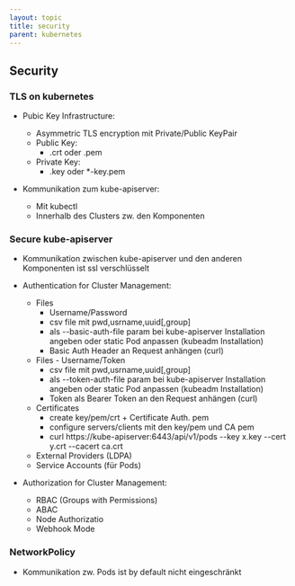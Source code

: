 ```yaml
---
layout: topic
title: security
parent: kubernetes
---
```



## Security

### TLS on kubernetes

- Pubic Key Infrastructure:
  - Asymmetric TLS encryption mit Private/Public KeyPair
  - Public Key:
    - .crt oder .pem
  - Private Key: 
    - .key oder *-key.pem

- Kommunikation zum kube-apiserver:
  - Mit kubectl
  - Innerhalb des Clusters zw. den Komponenten

### Secure kube-apiserver
- Kommunikation zwischen kube-apiserver und den anderen Komponenten ist ssl verschlüsselt

- Authentication for Cluster Management:
  - Files 
    - Username/Password
    - csv file mit pwd,usrname,uuid[,group]
    - als --basic-auth-file param bei kube-apiserver Installation angeben oder static Pod anpassen (kubeadm Installation)
    - Basic Auth Header an Request anhängen (curl)
  - Files - Username/Token
    - csv file mit pwd,usrname,uuid[,group]
    - als --token-auth-file param bei kube-apiserver Installation angeben oder static Pod anpassen (kubeadm Installation)
    - Token als Bearer Token an den Request anhängen (curl)
  - Certificates
    - create key/pem/crt + Certificate Auth. pem
    - configure servers/clients mit den key/pem und CA pem
    - curl https://kube-apiserver:6443/api/v1/pods --key x.key --cert y.crt --cacert ca.crt
  - External Providers (LDPA)
  - Service Accounts (für Pods)


- Authorization for Cluster Management:
  - RBAC (Groups with Permissions)
  - ABAC
  - Node Authorizatio
  - Webhook Mode
  
### NetworkPolicy

- Kommunikation zw. Pods ist by default nicht eingeschränkt
